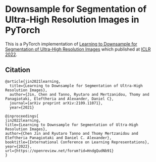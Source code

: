 # Downsample for Segmentation of Ultra-High Resolution Images in PyTorch

This is a PyTorch implementation of [Learning to Downsample for Segmentation of Ultra-High Resolution Images](https://lxasqjc.github.io/learn-downsample.github.io/) which published at [ICLR 2022](https://openreview.net/forum?id=HndgQudNb91).

## Citation

```
@article{jin2021learning,
  title={Learning to Downsample for Segmentation of Ultra-High Resolution Images},
  author={Jin, Chen and Tanno, Ryutaro and Mertzanidou, Thomy and Panagiotaki, Eleftheria and Alexander, Daniel C},
  journal={arXiv preprint arXiv:2109.11071},
  year={2021}

@inproceedings{
jin2022learning,
title={Learning to Downsample for Segmentation of Ultra-High Resolution Images},
author={Chen Jin and Ryutaro Tanno and Thomy Mertzanidou and Eleftheria Panagiotaki and Daniel C. Alexander},
booktitle={International Conference on Learning Representations},
year={2022},
url={https://openreview.net/forum?id=HndgQudNb91}
}
```
